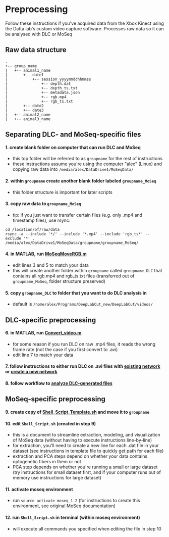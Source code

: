 # Preprocessing
Follow these instructions if you've acquired data from the Xbox Kinect using the Datta lab's custom video capture software.
Processes raw data so it can be analysed with DLC or MoSeq

## Raw data structure
```
.
+-- group_name
|   +-- animal1_name
|       +-- date1
|           +-- session_yyyymmddhhmmss
|               +-- depth.dat
|               +-- depth_ts.txt
|               +-- metadata.json
|               +-- rgb.mp4
|               +-- rgb_ts.txt
|       +-- date2
|       +-- date3
|   +-- animal2_name
|   +-- animal3_name
```

## Separating DLC- and MoSeq-specific files
#### 1. create blank folder on computer that can run DLC and MoSeq
 - this top folder will be referred to as ```groupname``` for the rest of instructions
 - these instructions assume you're using the computer "alex" (Linux) and copying raw data into ```/media/alex/DataDrive1/MoSeqData/```
#### 2. within ```groupname``` create another blank folder labeled ```groupname_MoSeq```
 - this folder structure is important for later scripts
#### 3. copy raw data to ```groupname_MoSeq```
 - tip: if you just want to transfer certain files (e.g. only .mp4 and timestamp files), use rsync:
```
cd /location/of/raw/data
rsync -a --include '*/' --include '*.mp4' --include 'rgb_ts*' --exclude '*' . /media/alex/DataDrive1/MoSeqData/groupname/groupname_MoSeq/
```
#### 4. in MATLAB, run [MoSeqMoveRGB.m](https://github.com/ckakiti/Novelty_analysis_KA/blob/master/MoSeqAnalysis/MoSeqMoveRGB.m)
 - edit lines 3 and 5 to match your data
 - this will create another folder within ```groupname``` called ```groupname_DLC``` that contains all rgb.mp4 and rgb_ts.txt files (transferred out of ```groupname_MoSeq```, folder structure preserved)
#### 5. copy ```groupname_DLC``` to folder that you want to do DLC analysis in
 - default is ```/home/alex/Programs/DeepLabCut_new/DeepLabCut/videos/```
## DLC-specific preprocessing
#### 6. in MATLAB, run [Convert_video.m](https://github.com/ckakiti/Novelty_analysis_KA/blob/master/Convert_Video.m)
 - for some reason if you run DLC on raw .mp4 files, it reads the wrong frame rate (not the case if you first convert to .avi)
 - edit line 7 to match your data
#### 7. follow instructions to either run DLC on .avi files with [existing network](https://github.com/ckakiti/Novelty_analysis_KA/blob/master/Docs/Using_DLC_in_UchidaLab_Korleki.md) or [create a new network](https://github.com/ckakiti/Novelty_analysis_KA/blob/master/Docs/Training_a_new_network.md)
#### 8. follow workflow to [analyze DLC-generated files](https://github.com/ckakiti/Novelty_analysis_KA#novelty-analysis-code)
## MoSeq-specific preprocessing
#### 9. create copy of [Shell_Script_Template.sh](https://github.com/ckakiti/Novelty_analysis_KA/blob/master/MoSeqAnalysis/Shell_Script_Template.sh) and move it to ```groupname```
#### 10. edit ```Shell_Script.sh``` (created in step 9)
 - this is a document to streamline extraction, modeling, and visualization of MoSeq data (without having to execute instructions line-by-line)
 - for extraction, you'll need to create a new line for each .dat file in your dataset (see instructions in template file to quickly get path for each file)
 - extraction and PCA steps depend on whether your data contains optogenetic fibers in them or not
 - PCA step depends on whether you're running a small or large dataset (try instructions for small dataset first, and if your computer runs out of memory use instructions for large dataset)
#### 11. activate moseq environment
 - run ```source activate moseq_1.2``` (for instructions to create this environment, see original MoSeq documentation)
#### 12. run ```Shell_Script.sh``` in terminal (within moseq environment)
 - will execute all commands you specified when editing the file in step 10
